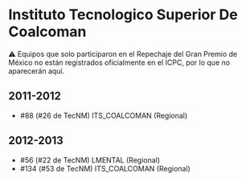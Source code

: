 # Instituto Tecnologico Superior De Coalcoman

:warning: Equipos que solo participaron en el Repechaje del Gran Premio de México no están registrados oficialmente en el ICPC, por lo que no aparecerán aquí.

## 2011-2012

- #88 (#26 de TecNM) ITS_COALCOMAN (Regional)

## 2012-2013

- #56 (#22 de TecNM) LMENTAL (Regional)
- #134 (#53 de TecNM) ITS_COALCOMAN (Regional)


